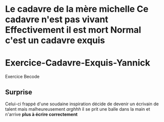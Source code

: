 **Le cadavre de la mère michelle**
Ce cadavre n'est pas **vivant**
Effectivement il est **mort**
Normal c'est un cadavre **exquis**
=======
# Exercice-Cadavre-Exquis-Yannick
Exercice Becode
## Surprise

Celui-ci frappé d'une soudaine inspiration décide de devenir un écrivain de talent mais malheureusement _arghhh_ il se prit une balle dans la main et n'arrive **plus à écrire correctement**

